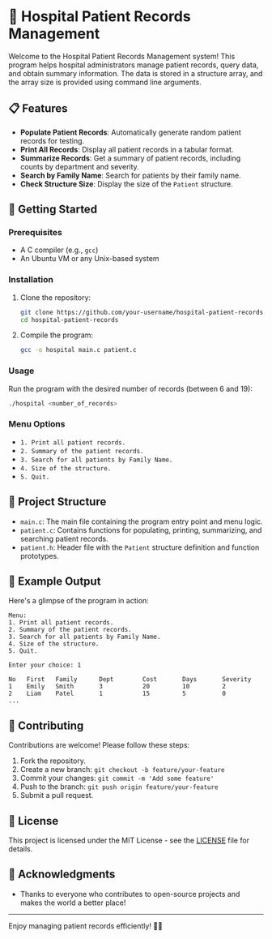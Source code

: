 # 🏥 Hospital Patient Records Management

Welcome to the Hospital Patient Records Management system! This program helps hospital administrators manage patient records, query data, and obtain summary information. The data is stored in a structure array, and the array size is provided using command line arguments.

## 📋 Features

- **Populate Patient Records**: Automatically generate random patient records for testing.
- **Print All Records**: Display all patient records in a tabular format.
- **Summarize Records**: Get a summary of patient records, including counts by department and severity.
- **Search by Family Name**: Search for patients by their family name.
- **Check Structure Size**: Display the size of the `Patient` structure.

## 🚀 Getting Started

### Prerequisites

- A C compiler (e.g., `gcc`)
- An Ubuntu VM or any Unix-based system

### Installation

1. Clone the repository:

   ```bash
   git clone https://github.com/your-username/hospital-patient-records.git
   cd hospital-patient-records
   ```

2. Compile the program:

   ```bash
   gcc -o hospital main.c patient.c
   ```

### Usage

Run the program with the desired number of records (between 6 and 19):

```bash
./hospital <number_of_records>
```

### Menu Options

- `1. Print all patient records.`
- `2. Summary of the patient records.`
- `3. Search for all patients by Family Name.`
- `4. Size of the structure.`
- `5. Quit.`

## 📁 Project Structure

- `main.c`: The main file containing the program entry point and menu logic.
- `patient.c`: Contains functions for populating, printing, summarizing, and searching patient records.
- `patient.h`: Header file with the `Patient` structure definition and function prototypes.

## 📜 Example Output

Here's a glimpse of the program in action:

```
Menu:
1. Print all patient records.
2. Summary of the patient records.
3. Search for all patients by Family Name.
4. Size of the structure.
5. Quit.

Enter your choice: 1

No   First   Family      Dept        Cost       Days       Severity
1    Emily   Smith       3           20         10         2
2    Liam    Patel       1           15         5          0
...
```

## 🤝 Contributing

Contributions are welcome! Please follow these steps:

1. Fork the repository.
2. Create a new branch: `git checkout -b feature/your-feature`
3. Commit your changes: `git commit -m 'Add some feature'`
4. Push to the branch: `git push origin feature/your-feature`
5. Submit a pull request.

## 📝 License

This project is licensed under the MIT License - see the [LICENSE](LICENSE) file for details.

## 🌟 Acknowledgments

- Thanks to everyone who contributes to open-source projects and makes the world a better place!

---

Enjoy managing patient records efficiently! 🏥✨

